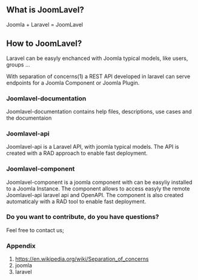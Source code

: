 <h2>What is JoomLavel?</h2>

Joomla + Laravel = JoomLavel

<h2>How to JoomLavel?</h2>

Laravel can be easyly enchanced with Joomla typical models, like users, groups ...

With separation of concerns(1) a REST API developed in laravel can serve endpoints for a Joomla Component or Joomla Plugin.

<h3>Joomlavel-documentation</h3>
Joomlavel-documentation contains help files, descriptions, use cases and the documentaion


<h3>Joomlavel-api</h3>
Joomlavel-api is a Laravel API, with joomla typical models. The API is created with a RAD approach to enable fast deployment.

<h3>Joomlavel-component </h3>
Joomlavel-component is a joomla component with can be easyliy installed to a Joomla Instance. 
The component allows to access easyly the remote Joomlavel-api laravel api and OpenAPI. The component is also created automaticaly with a RAD tool to enable fast deployment.

<h3>Do you want to contribute, do you have questions?</h3>
Feel free to contact us;



<h3>Appendix</h3>

1) https://en.wikipedia.org/wiki/Separation_of_concerns
2) joomla
3) laravel
